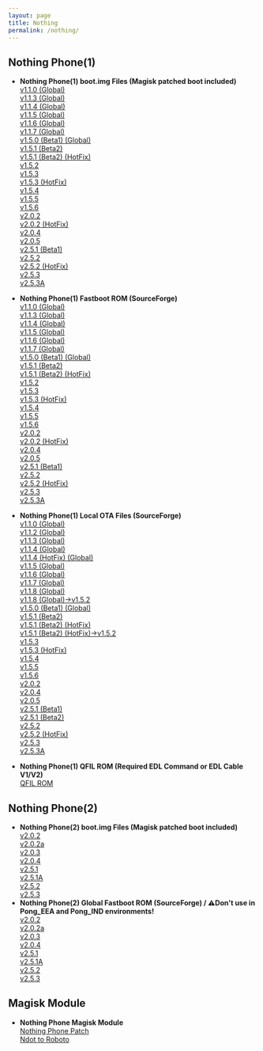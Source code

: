```yaml
---
layout: page
title: Nothing
permalink: /nothing/
---
```


## Nothing Phone(1)
- <b>Nothing Phone(1) boot.img Files (Magisk patched boot included)</b><br>
[v1.1.0 (Global)](https://github.com/reindex-ot/reindex-ot.github.io/blob/main/boot_img/lahaina_boot_v1.1.0_Global.zip?raw=true)<br>
[v1.1.3 (Global)](https://github.com/reindex-ot/reindex-ot.github.io/blob/main/boot_img/lahaina_boot_v1.1.3_Global.zip?raw=true)<br>
[v1.1.4 (Global)](https://github.com/reindex-ot/reindex-ot.github.io/blob/main/boot_img/lahaina_boot_v1.1.4_Global.zip?raw=true)<br>
[v1.1.5 (Global)](https://github.com/reindex-ot/reindex-ot.github.io/blob/main/boot_img/lahaina_boot_v1.1.5_Global.zip?raw=true)<br>
[v1.1.6 (Global)](https://github.com/reindex-ot/reindex-ot.github.io/blob/main/boot_img/lahaina_boot_v1.1.6_Global.zip?raw=true)<br>
[v1.1.7 (Global)](https://github.com/reindex-ot/reindex-ot.github.io/blob/main/boot_img/lahaina_boot_v1.1.7_Global.zip?raw=true)<br>
[v1.5.0 (Beta1) (Global)](https://github.com/reindex-ot/reindex-ot.github.io/blob/main/boot_img/lahaina_boot_v1.5.0_Beta_Global.zip?raw=true)<br>
[v1.5.1 (Beta2)](https://github.com/reindex-ot/reindex-ot.github.io/blob/main/boot_img/lahaina_boot_v1.5.1_Beta_Global.zip?raw=true)<br>
[v1.5.1 (Beta2) (HotFix)](https://github.com/reindex-ot/reindex-ot.github.io/blob/main/boot_img/lahaina_boot_v1.5.1(hotfix)_Beta.zip?raw=true)<br>
[v1.5.2](https://github.com/reindex-ot/reindex-ot.github.io/blob/main/boot_img/lahaina_boot_v1.5.2.zip?raw=true)<br>
[v1.5.3](https://github.com/reindex-ot/reindex-ot.github.io/blob/main/boot_img/lahaina_boot_v1.5.3.zip?raw=true)<br>
[v1.5.3 (HotFix)](https://github.com/reindex-ot/reindex-ot.github.io/blob/main/boot_img/Spacewar_boot_v1.5.3_hotfix.zip?raw=true)<br>
[v1.5.4](https://github.com/reindex-ot/reindex-ot.github.io/blob/main/boot_img/Spacewar_boot_v1.5.4.zip?raw=true)<br>
[v1.5.5](https://github.com/reindex-ot/reindex-ot.github.io/blob/main/boot_img/Spacewar_boot_v1.5.5.zip?raw=true)<br>
[v1.5.6](https://github.com/reindex-ot/reindex-ot.github.io/blob/main/boot_img/Spacewar_boot_v1.5.6.zip?raw=true)<br>
[v2.0.2](https://github.com/reindex-ot/reindex-ot.github.io/blob/main/boot_img/Spacewar_boot_v2.0.2.zip?raw=true)<br>
[v2.0.2 (HotFix)](https://github.com/reindex-ot/reindex-ot.github.io/blob/main/boot_img/Spacewar_boot_v2.0.2_hotfix.zip?raw=true)<br>
[v2.0.4](https://github.com/reindex-ot/reindex-ot.github.io/blob/main/boot_img/Spacewar_boot_v2.0.4.zip?raw=true)<br>
[v2.0.5](https://github.com/reindex-ot/reindex-ot.github.io/blob/main/boot_img/Spacewar_boot_v2.0.5.zip?raw=true)<br>
[v2.5.1 (Beta1)](https://github.com/reindex-ot/reindex-ot.github.io/blob/main/boot_img/Spacewar_boot_v2.5.1_beta1.zip?raw=true)<br>
[v2.5.2](https://github.com/reindex-ot/reindex-ot.github.io/blob/main/boot_img/Spacewar_boot_v2.5.2.zip?raw=true)<br>
[v2.5.2 (HotFix)](https://github.com/reindex-ot/reindex-ot.github.io/blob/main/boot_img/Spacewar_boot_v2.5.2_hotfix.zip?raw=true)<br>
[v2.5.3](https://github.com/reindex-ot/reindex-ot.github.io/blob/main/boot_img/Spacewar_boot_v2.5.3.zip?raw=true)<br>
[v2.5.3A](https://github.com/reindex-ot/reindex-ot.github.io/blob/main/boot_img/Spacewar_boot_v2.5.3A.zip?raw=true)<br>

- <b>Nothing Phone(1) Fastboot ROM (SourceForge)</b><br>
[v1.1.0 (Global)](https://sourceforge.net/projects/nothingphone-1-rom/files/FastbootROM/Spacewar_FastbootROM_v1.1.0_Global.rar/download)<br>
[v1.1.3 (Global)](https://sourceforge.net/projects/nothingphone-1-rom/files/FastbootROM/Spacewar_FastbootROM_v1.1.3_Global.rar/download)<br>
[v1.1.4 (Global)](https://sourceforge.net/projects/nothingphone-1-rom/files/FastbootROM/Spacewar_FastbootROM_v1.1.4_Global.7z/download)<br>
[v1.1.5 (Global)](https://sourceforge.net/projects/nothingphone-1-rom/files/FastbootROM/Spacewar_FastbootROM_v1.1.5_Global.7z/download)<br>
[v1.1.6 (Global)](https://sourceforge.net/projects/nothingphone-1-rom/files/FastbootROM/Spacewar_FastbootROM_v1.1.6_Global.7z/download)<br>
[v1.1.7 (Global)](https://sourceforge.net/projects/nothingphone-1-rom/files/FastbootROM/Spacewar_FastbootROM_v1.1.7_Global.7z/download)<br>
[v1.5.0 (Beta1) (Global)](https://sourceforge.net/projects/nothingphone-1-rom/files/FastbootROM/Spacewar_FastbootROM_v1.5.0_Beta_Global.7z/download)<br>
[v1.5.1 (Beta2)](https://sourceforge.net/projects/nothingphone-1-rom/files/FastbootROM/Spacewar_FastbootROM_v1.5.1_Beta.7z/download)<br>
[v1.5.1 (Beta2) (HotFix)](https://sourceforge.net/projects/nothingphone-1-rom/files/FastbootROM/Spacewar_FastbootROM_v1.5.1_Beta%28hotfix%29.7z/download)<br>
[v1.5.2](https://sourceforge.net/projects/nothingphone-1-rom/files/FastbootROM/Spacewar_FastbootROM_v1.5.2.7z/download)<br>
[v1.5.3](https://sourceforge.net/projects/nothingphone-1-rom/files/FastbootROM/Spacewar_FastbootROM_v1.5.3.7z/download)<br>
[v1.5.3 (HotFix)](https://sourceforge.net/projects/nothingphone-1-rom/files/FastbootROM/Spacewar_FastbootROM_v1.5.3_hotfix.7z/download)<br>
[v1.5.4](https://sourceforge.net/projects/nothingphone-1-rom/files/FastbootROM/Spacewar_FastbootROM_v1.5.4.7z/download)<br>
[v1.5.5](https://sourceforge.net/projects/nothingphone-1-rom/files/FastbootROM/Spacewar_FastbootROM_v1.5.5.7z/download)<br>
[v1.5.6](https://sourceforge.net/projects/nothingphone-1-rom/files/FastbootROM/Spacewar_FastbootROM_v1.5.6.7z/download)<br>
[v2.0.2](https://sourceforge.net/projects/nothingphone-1-rom/files/FastbootROM/Spacewar_FastbootROM_v2.0.2.7z/download)<br>
[v2.0.2 (HotFix)](https://sourceforge.net/projects/nothingphone-1-rom/files/FastbootROM/Spacewar_FastbootROM_v2.0.2_hotfix.7z/download)<br>
[v2.0.4](https://sourceforge.net/projects/nothingphone-1-rom/files/FastbootROM/Spacewar_FastbootROM_v2.0.4.7z/download)<br>
[v2.0.5](https://sourceforge.net/projects/nothingphone-1-rom/files/FastbootROM/Spacewar_FastbootROM_v2.0.5.7z/download)<br>
[v2.5.1 (Beta1)](https://sourceforge.net/projects/nothingphone-1-rom/files/FastbootROM/Spacewar_FastbootROM_v2.5.1_beta1.7z/download)<br>
[v2.5.2](https://sourceforge.net/projects/nothingphone-1-rom/files/FastbootROM/Spacewar_FastbootROM_v2.5.2.7z/download)<br>
[v2.5.2 (HotFix)](https://sourceforge.net/projects/nothingphone-1-rom/files/FastbootROM/Spacewar_FastbootROM_v2.5.2_hotfix.7z/download)<br>
[v2.5.3](https://sourceforge.net/projects/nothingphone-1-rom/files/FastbootROM/Spacewar_FastbootROM_v2.5.3.7z/download)<br>
[v2.5.3A](https://sourceforge.net/projects/nothingphone-1-rom/files/FastbootROM/Spacewar_FastbootROM_v2.5.3A.7z/download)<br>

- <b>Nothing Phone(1) Local OTA Files (SourceForge)</b><br>
[v1.1.0 (Global)](https://sourceforge.net/projects/nothingphone-1-rom/files/OTA/v1.0.2_to_v1.1.0.zip/download)<br>
[v1.1.2 (Global)](https://sourceforge.net/projects/nothingphone-1-rom/files/OTA/v1.1.0_to_v1.1.2.zip/download)<br>
[v1.1.3 (Global)](https://sourceforge.net/projects/nothingphone-1-rom/files/OTA/v1.1.2_to_v1.1.3.zip/download)<br>
[v1.1.4 (Global)](https://sourceforge.net/projects/nothingphone-1-rom/files/OTA/v1.1.3_to_v1.1.4.zip/download)<br>
[v1.1.4 (HotFix) (Global)](https://sourceforge.net/projects/nothingphone-1-rom/files/OTA/v1.1.4_to_v1.1.4hotfix.zip/download)<br>
[v1.1.5 (Global)](https://sourceforge.net/projects/nothingphone-1-rom/files/OTA/v1.1.4_to_v1.1.5.zip/download)<br>
[v1.1.6 (Global)](https://sourceforge.net/projects/nothingphone-1-rom/files/OTA/v1.1.5_to_v1.1.6.zip/download)<br>
[v1.1.7 (Global)](https://sourceforge.net/projects/nothingphone-1-rom/files/OTA/v1.1.6_to_v1.1.7.zip/download)<br>
[v1.1.8 (Global)](https://sourceforge.net/projects/nothingphone-1-rom/files/OTA/v1.1.7_to_v1.1.8.zip/download)<br>
[v1.1.8 (Global)→v1.5.2](https://sourceforge.net/projects/nothingphone-1-rom/files/OTA/v1.1.8_to_v1.5.2.zip/download)<br>
[v1.5.0 (Beta1) (Global)](https://sourceforge.net/projects/nothingphone-1-rom/files/OTA/v1.1.7_to_v1.5.0beta1.zip/download)<br>
[v1.5.1 (Beta2)](https://sourceforge.net/projects/nothingphone-1-rom/files/OTA/v1.5.0beta1_to_v1.5.1beta2.zip/download)<br>
[v1.5.1 (Beta2) (HotFix)](https://sourceforge.net/projects/nothingphone-1-rom/files/OTA/v1.5.1beta2_to_v1.5.1beta2hotfix.zip/download)<br>
[v1.5.1 (Beta2) (HotFix)→v1.5.2](https://sourceforge.net/projects/nothingphone-1-rom/files/OTA/v1.5.1beta2hotfix_to_v1.5.2.zip/download)<br>
[v1.5.3](https://sourceforge.net/projects/nothingphone-1-rom/files/OTA/v1.5.2_to_1.5.3.zip/download)<br>
[v1.5.3 (HotFix)](https://sourceforge.net/projects/nothingphone-1-rom/files/OTA/v1.5.3_to_v1.5.3hotfix.zip/download)<br>
[v1.5.4](https://sourceforge.net/projects/nothingphone-1-rom/files/OTA/v1.5.3hotfix_to_v1.5.4.zip/download)<br>
[v1.5.5](https://sourceforge.net/projects/nothingphone-1-rom/files/OTA/v1.5.4_to_v1.5.5.zip/download)<br>
[v1.5.6](https://sourceforge.net/projects/nothingphone-1-rom/files/OTA/v1.5.5_to_v1.5.6.zip/download)<br>
[v2.0.2](https://sourceforge.net/projects/nothingphone-1-rom/files/OTA/v1.5.6_to_v2.0.2.zip/download)<br>
[v2.0.4](https://sourceforge.net/projects/nothingphone-1-rom/files/OTA/v2.0.2hotfix_to_v2.0.4.zip/download)<br>
[v2.0.5](https://sourceforge.net/projects/nothingphone-1-rom/files/OTA/v2.0.4_to_v2.0.5.zip/download)<br>
[v2.5.1 (Beta1)](https://sourceforge.net/projects/nothingphone-1-rom/files/OTA/v2.0.5_to_v2.5.1beta1.zip/download)<br>
[v2.5.1 (Beta2)](https://sourceforge.net/projects/nothingphone-1-rom/files/OTA/v2.5.1beta1_to_v2.5.1beta2.zip/download)<br>
[v2.5.2](https://sourceforge.net/projects/nothingphone-1-rom/files/OTA/v2.5.1beta2_to_v2.5.2.zip/download)<br>
[v2.5.2 (HotFix)](https://sourceforge.net/projects/nothingphone-1-rom/files/OTA/v2.5.2_to_v2.5.2_hotfix.zip/download)<br>
[v2.5.3](https://sourceforge.net/projects/nothingphone-1-rom/files/OTA/v2.5.2_hotfix_to_v2.5.3.zip/download)<br>
[v2.5.3A](https://sourceforge.net/projects/nothingphone-1-rom/files/OTA/v2.5.3_to_v2.5.3A.zip/download)<br>

- <b>Nothing Phone(1) QFIL ROM (Required EDL Command or EDL Cable V1/V2)</b><br>[QFIL ROM](https://sourceforge.net/projects/nothingphone-1-rom/files/QFIL/qfil_nothing_phone.rar/download)<br>

## Nothing Phone(2)
- <b>Nothing Phone(2) boot.img Files (Magisk patched boot included)</b><br>
[v2.0.2](https://github.com/reindex-ot/reindex-ot.github.io/raw/main/boot_img_pong/Pong_boot_v2.0.2.zip)<br>
[v2.0.2a](https://github.com/reindex-ot/reindex-ot.github.io/raw/main/boot_img_pong/Pong_boot_v2.0.2a.zip)<br>
[v2.0.3](https://github.com/reindex-ot/reindex-ot.github.io/raw/main/boot_img_pong/Pong_boot_v2.0.3.zip)<br>
[v2.0.4](https://github.com/reindex-ot/reindex-ot.github.io/raw/main/boot_img_pong/Pong_boot_v2.0.4.zip)<br>
[v2.5.1](https://github.com/reindex-ot/reindex-ot.github.io/raw/main/boot_img_pong/Pong_boot_v2.5.1.zip)<br>
[v2.5.1A](https://github.com/reindex-ot/reindex-ot.github.io/raw/main/boot_img_pong/Pong_boot_v2.5.1A.zip)<br>
[v2.5.2](https://github.com/reindex-ot/reindex-ot.github.io/raw/main/boot_img_pong/Pong_boot_v2.5.2.zip)<br>
[v2.5.3](https://github.com/reindex-ot/reindex-ot.github.io/raw/main/boot_img_pong/Pong_boot_v2.5.3.zip)<br>
- <b>Nothing Phone(2) Global Fastboot ROM (SourceForge) / ⚠Don't use in Pong_EEA and Pong_IND environments!</b><br>
[v2.0.2](https://sourceforge.net/projects/nothingphone-2-rom/files/Fastboot%20ROM/Pong_FastbootROM_v2.0.2.7z/download)<br>
[v2.0.2a](https://sourceforge.net/projects/nothingphone-2-rom/files/Fastboot%20ROM/Pong_FastbootROM_v2.0.2a.7z/download)<br>
[v2.0.3](https://sourceforge.net/projects/nothingphone-2-rom/files/Fastboot%20ROM/Pong_FastbootROM_v2.0.3.7z/download)<br>
[v2.0.4](https://sourceforge.net/projects/nothingphone-2-rom/files/Fastboot%20ROM/Pong_FastbootROM_v2.0.4.7z/download)<br>
[v2.5.1](https://sourceforge.net/projects/nothingphone-2-rom/files/Fastboot%20ROM/Pong_FastbootROM_v2.5.1.7z/download)<br>
[v2.5.1A](https://sourceforge.net/projects/nothingphone-2-rom/files/Fastboot%20ROM/Pong_FastbootROM_v2.5.1A.7z/download)<br>
[v2.5.2](https://sourceforge.net/projects/nothingphone-2-rom/files/Fastboot%20ROM/Pong_FastbootROM_v2.5.2.7z/download)<br>
[v2.5.3](https://sourceforge.net/projects/nothingphone-2-rom/files/Fastboot%20ROM/Pong_FastbootROM_v2.5.3.7z/download)<br>

## Magisk Module
- <b>Nothing Phone Magisk Module</b><br>
[Nothing Phone Patch](https://github.com/reindex-ot/magisk-module-nothing)<br>
[Ndot to Roboto](https://github.com/reindex-ot/Ndot-to-Roboto)<br>